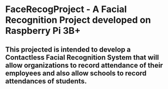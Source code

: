 # FaceRecogProject - A Facial Recognition Project developed on Raspberry Pi 3B+

## This projected is intended to develop a Contactless Facial Recognition System that will allow organizations to record attendance of their employees and also allow schools to record attendances of students.

